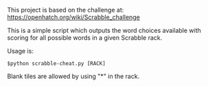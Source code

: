 This project is based on the challenge at: https://openhatch.org/wiki/Scrabble_challenge 


This is a simple script which outputs the word choices available with scoring for all possible words in a given Scrabble rack. 

Usage is:

<code>$python scrabble-cheat.py [RACK]</code>

Blank tiles are allowed by using "*" in the rack.


